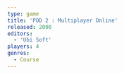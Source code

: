 ```yaml
---
type: game
title: 'POD 2 : Multiplayer Online'
released: 2000
editors: 
  - 'Ubi Soft'
players: 4
genres:
  - Course
---
```

